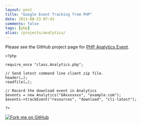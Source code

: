 ```yaml
---
layout: post
title: "Google Event Tracking from PHP"
date: 2011-08-23 07:43
comments: false
tags: [php]
alias: /projects/analytics/
---
```


Please see the GitHub project page for [PHP Analytics Event](https://github.com/there4/php-analytics-event).

    <?php
    
    require_once "class.Analytics.php";
    
    // Send latest command line client zip file.
    header(…);
    readfile(…);
    
    // Record the download event in Analytics
    $events = new Analytics("UAxxxxxxx", "example.com");
    $events->trackEvent("resources", "download", "cli-latest");
    
    ?>

<a href="https://github.com/there4/php-analytics-event" id="github">
  <img alt="Fork me on GitHub" src="http://s3.amazonaws.com/github/ribbons/forkme_right_darkblue_121621.png" />
</a>
